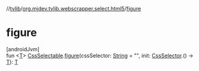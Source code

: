 //[tvlib](../../index.md)/[org.mjdev.tvlib.webscrapper.select.html5](index.md)/[figure](figure.md)

# figure

[androidJvm]\
fun &lt;[T](figure.md)&gt; [CssSelectable](../org.mjdev.tvlib.webscrapper.select/-css-selectable/index.md).[figure](figure.md)(cssSelector: [String](https://kotlinlang.org/api/latest/jvm/stdlib/kotlin/-string/index.html) = &quot;&quot;, init: [CssSelector](../org.mjdev.tvlib.webscrapper.select/-css-selector/index.md).() -&gt; [T](figure.md)): [T](figure.md)
